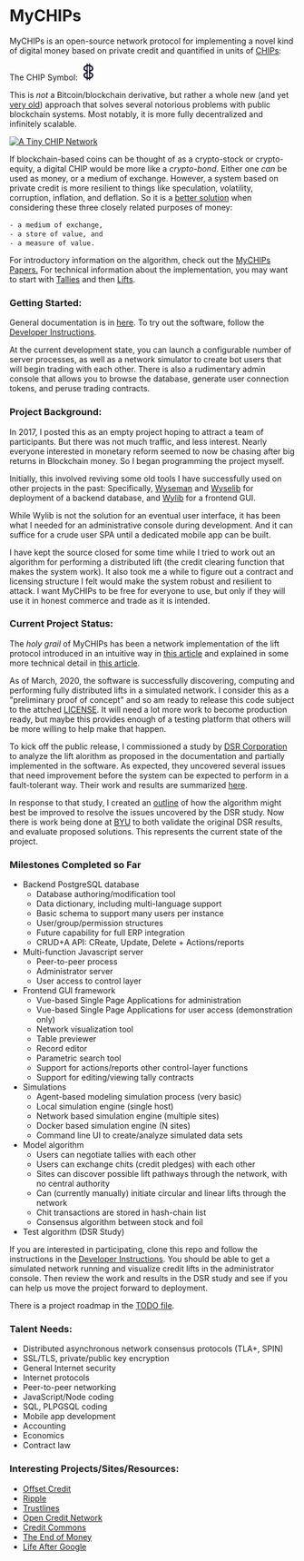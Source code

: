 # MyCHIPs
MyCHIPs is an open-source network protocol for implementing a novel kind of digital money based on private credit and quantified in units of [CHIPs](http://gotchoices.org/mychips/definition.html):

The CHIP Symbol: <img src="doc/chip.svg" alt="A CHIP" height="30"/>

This is *not* a Bitcoin/blockchain derivative, but rather a whole new (and yet [very old](https://www.bbc.com/news/business-40189959)) approach that solves several notorious problems with public blockchain systems.
Most notably, it is more fully decentralized and infinitely scalable.

[![A Tiny CHIP Network](http://gotchoices.org/figures/money_ac.svg)](http://gotchoices.org/mychips/acdc.html "Click to see/run a decentralized private credit model")

If blockchain-based coins can be thought of as a crypto-stock or crypto-equity, a digital CHIP would be more like a *crypto-bond*.
Either one _can_ be used as money, or a medium of exchange.
However, a system based on private credit is more resilient to things like speculation, volatility, corruption, inflation, and deflation.
So it is a [better solution](http://gotchoices.org/mychips/bitcoin.html) when considering these three closely related purposes of money:

    - a medium of exchange,
    - a store of value, and 
    - a measure of value.

For introductory information on the algorithm, check out the [MyCHIPs Papers.](http://gotchoices.org/mychips/intro.html)
For technical information about the implementation, you may want to start with
[Tallies](doc/Tallies) and then
[Lifts](doc/Lifts).

### Getting Started:
General documentation is in [here](doc/README.md).
To try out the software, follow the [Developer Instructions](doc/Development.md).

At the current development state, you can launch a configurable number of server processes, as well as a network simulator to create bot users that will begin trading with each other.
There is also a rudimentary admin console that allows you to browse the database, generate user connection tokens, and peruse trading contracts.

### Project Background:
In 2017, I posted this as an empty project hoping to attract a team of participants.
But there was not much traffic, and less interest.
Nearly everyone interested in monetary reform seemed to now be chasing after big returns in Blockchain money.
So I began programming the project myself.

Initially, this involved reviving some old tools I have successfully used on other projects in the past:
Specifically, [Wyseman](http://github.com/gotchoices/wyseman) and
[Wyselib](http://github.com/gotchoices/wyselib) for deployment of a backend database, and
[Wylib](http://github.com/gotchoices/wylib) for a frontend GUI.

While Wylib is not the solution for an eventual user interface, it has been what I needed for an administrative console during development.
And it can suffice for a crude user SPA until a dedicated mobile app can be built.

I have kept the source closed for some time while I tried to work out an algorithm for performing a distributed lift (the credit clearing function that makes the system work).
It also took me a while to figure out a contract and licensing structure I felt would make the system robust and resilient to attack.
I want MyCHIPs to be free for everyone to use, but only if they will use it in honest commerce and trade as it is intended.

### Current Project Status:
The _holy grail_ of MyCHIPs has been a network implementation of the lift protocol introduced in an intuitive way
in [this article](http://gotchoices.org/mychips/coupon.html) and explained in some more technical detail 
in [this article](http://gotchoices.org/mychips/acdc.html).

As of March, 2020, the software is successfully discovering, computing and performing fully distributed lifts in a simulated network.
I consider this as a "preliminary proof of concept" and so am ready to release this code subject to the attched [LICENSE](LICENSE).
It will need a lot more work to become production ready, but maybe this provides enough of a testing platform that others will be more willing to help make that happen.

To kick off the public release, I commissioned a study by [DSR Corporation](https://en.dsr-corporation.com/) to analyze the lift alorithm as proposed in the documentation and partially implemented in the software.
As expected, they uncovered several issues that need improvement before the system can be expected to perform in a fault-tolerant way.
Their work and results are summarized [here](test/analysis/dsr/phase-1/results.md).

In response to that study, I created an [outline](doc/Safety.md) of how the algorithm might best be improved to resolve the issues uncovered by the DSR study.
Now there is work being done at [BYU](www.byu.edu) to both validate the original DSR results, and evaluate proposed solutions.
This represents the current state of the project.

### Milestones Completed so Far

- Backend PostgreSQL database
  - Database authoring/modification tool
  - Data dictionary, including multi-language support
  - Basic schema to support many users per instance
  - User/group/permission structures
  - Future capability for full ERP integration
  - CRUD+A API: CReate, Update, Delete + Actions/reports
- Multi-function Javascript server
  - Peer-to-peer process
  - Administrator server
  - User access to control layer
- Frontend GUI framework
  - Vue-based Single Page Applications for administration
  - Vue-based Single Page Applications for user access (demonstration only)
  - Network visualization tool
  - Table previewer
  - Record editor
  - Parametric search tool
  - Support for actions/reports other control-layer functions
  - Support for editing/viewing tally contracts
- Simulations
  - Agent-based modeling simulation process (very basic)
  - Local simulation engine (single host)
  - Network based simulation engine (multiple sites)
  - Docker based simulation engine (N sites)
  - Command line UI to create/analyze simulated data sets
- Model algorithm
  - Users can negotiate tallies with each other
  - Users can exchange chits (credit pledges) with each other
  - Sites can discover possible lift pathways through the network, with no central authority
  - Can (currently manually) initiate circular and linear lifts through the network
  - Chit transactions are stored in hash-chain list
  - Consensus algorithm between stock and foil
- Test algorithm (DSR Study)

If you are interested in participating, clone this repo and follow the instructions in the [Developer Instructions](doc/Development.md).
You should be able to get a simulated network running and visualize credit lifts in the administrator console.
Then review the work and results in the DSR study and see if you can help us move the project forward to deployment.

There is a project roadmap in the [TODO file](TODO).

### Talent Needs:
- Distributed asynchronous network consensus protocols (TLA+, SPIN)
- SSL/TLS, private/public key encryption
- General Internet security
- Internet protocols
- Peer-to-peer networking
- JavaScript/Node coding
- SQL, PLPGSQL coding
- Mobile app development
- Accounting
- Economics
- Contract law

### Interesting Projects/Sites/Resources:
- [Offset Credit](http://offsetcredit.org)
- [Ripple](http://ripple.com)
- [Trustlines](http://trustlines.network)
- [Open Credit Network](https://opencredit.network/)
- [Credit Commons](http://www.creditcommons.net)
- [The End of Money](https://www.amazon.com/End-Money-Future-Civilization/dp/1603580786)
- [Life After Google](https://www.amazon.com/Life-After-Google-Blockchain-Economy/dp/1621575764)
